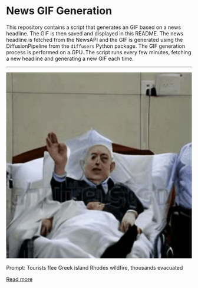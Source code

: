 # News GIF Generation
This repository contains a script that generates an GIF based on a news headline. The GIF is then saved and displayed in this README.
The news headline is fetched from the NewsAPI and the GIF is generated using the DiffusionPipeline from the `diffusers` Python package. The GIF generation process is performed on a GPU.
The script runs every few minutes, fetching a new headline and generating a new GIF each time.

---

![Generated GIF](output.gif?raw=true&v=1690204525)

Prompt: Tourists flee Greek island Rhodes wildfire, thousands evacuated

[Read more](https://www.cnbc.com/2023/07/23/tourists-flee-greek-island-rhodes-wildfire-thousands-evacuated.html)